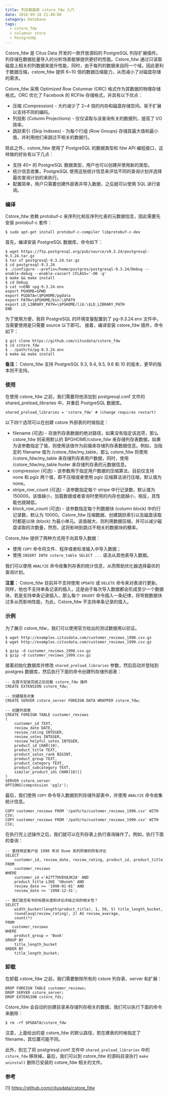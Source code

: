 ```yaml
---
title: 列存数据库 cstore_fdw 入门
date: 2018-09-18 21:40:00
category: Database
tags: 
  - cstore_fdw
  - columnar store
  - PostgreSQL
---
```


Cstore_fdw 是 Citus Data 开发的一款开放源码的 PostgreSQL 列存扩展插件。列存储在数据批量导入的分析场景能够提供更好的性能。Cstore_fdw 通过只读取磁盘上相关的列数据来提升性能，同时，由于每列的数据来自同一个域，因此更利于数据压缩，cstore_fdw 提供 6~10 倍的数据压缩能力，从而减小了对磁盘存储的需求。

Cstore_fdw 采用 Optimized Row Columnar (ORC) 格式作为其数据的物理存储格式。ORC 优化了 Facebook 的 RCFile 存储格式，并具有以下优点：

* 压缩 (Compression) - 大约减少了 2~4 倍的内存和磁盘存储空间。易于扩展以支持不同的编码。
* 列投影 (Column Projections) - 仅仅读取与该查询有关的数据列，提高了 I/O 效率。
* 跳跃索引 (Skip Indexes) - 为每个行组 (Row Groups) 存储其最大值和最小值，并利用他们来跳过不相关的数据行。

除此之外，cstore_fdw 使用了 PostgreSQL 的数据类型和 fdw API 编程接口，这样做的好处有以下几点：

* 支持 40+ 的 PostgreSQL 数据类型，用户也可以创建并使用新的类型。
* 统计信息收集，PostgreSQL 使用这些统计信息来评估不同的查询计划并选择最优查询计划的来执行。
* 配置简单，用户只需要创建外部表并导入数据，之后就可以使用 SQL 进行查询。

<!-- more -->

### 编译

Cstore_fdw 依赖 protobuf-c 来序列化和反序列化表的元数据信息，因此需要先安装 protobuf-c 套件：

``` shell
$ sudo apt-get install protobuf-c-compiler libprotobuf-c-dev
```

首先，编译安装 PostgreSQL 数据库，命令如下：

``` shell
$ wget https://ftp.postgresql.org/pub/source/v9.3.24/postgresql-9.3.24.tar.gz
$ tar xf postgresql-9.3.24.tar.gz
$ cd postgresql-9.3.24
$ ./configure --prefix=/home/postgres/postgresql-9.3.24/Debug --enable-debug --enable-cassert CFLAGS='-O0 -g'
$ make && make install
$ cd Debug
$ cat <<END >pg-9.3.24.env
export PGHOME=$PWD
export PGDATA=\$PGHOME/pgdata
export PATH=\$PGHOME/bin:\$PATH
export LD_LIBRARY_PATH=\$PGHOME/lib:\$LD_LIBRARY_PATH
END
```

为了使用方便，我将 PostgreSQL 的环境变量配置到了 pg-9.3.24.env 文件中，当需要使用是只需要 source 以下即可。
接着，编译安装 cstore_fdw 插件，命令如下：

``` shell
$ git clone https://github.com/citusdata/cstore_fdw
$ cd cstore_fdw
$ . /path/to/pg-9.3.24.env
$ make && make install
```

**备注：** Cstore_fdw 支持 PostgreSQL 9.3, 9.4, 9.5, 9.6 和 10 的版本，更早的版本则不支持。

### 使用

在使用 cstore_fdw 之前，我们需要将他添加到 postgresql.conf 文件的 shared_preload_libraries 中，并重启 PostgreSQL 数据库。

```
shared_preload_libraries = 'cstore_fdw' # (change requires restart)
```

以下四个选项可以在创建 cstore 外部表的时候指定：

* filename (可选) - 存放列存表数据的绝对路径，如果没有指定该选项，那么 cstore_fdw 则采用默认的 $PGHOME/cstore_fdw 来存储列存表数据。如果为该参数指定了值，则使用该值作为前缀来存储列存表数据信息。例如，当指定的 filename 值为 /cstore_fdw/my_table，那么 cstore_fdw 将使用 /cstore_fdw/my_table 来存储列存表用户数据，同时，使用 /cstore_fdw/my_table.footer 来存储列存表的元数据信息。
* compression (可选) - 该参数用于指定用户数据的压缩算法，目前仅支持 none 和 pglz 两个值，即不压缩或者使用 pglz 压缩算法进行压缩，默认值为 none。
* stripe_row_count (可选) - 该参数指定每个 stripe 中行记录数，默认值为 150000。该值越小，加载数据或者查询时使用的内存也就越小，相反，其性能也就越低。
* block_row_count (可选) - 该参数指定每个列数据块 (column block) 中的行记录数，默认为 10000。Cstore_fdw 压缩数据、创建跳跃索引以及磁盘读取时都是以块 (block) 为最小单元。该值越大，则利用数据压缩，并可以减少磁盘读取的次数量，然而，这将影响到跳过不相关的数据块的概率。

Cstore_fdw 提供了两种方式用于向其导入数据：

* 使用 `COPY` 命令将文件、程序或者标准输入中导入数据；
* 使用 `INSERT INTO cstore_table SELECT ...` 语法从其他表导入数据。

我们可以使用 `ANALYZE` 命令收集列存表的统计信息，从而帮助优化器选择最优的查询计划。

**注意：** Cstore_fdw 目前并不支持使用 `UPDATE` 或 `DELETE` 命令来对表进行更新。同样，他也不支持单条记录的插入，这是由于每次导入数据都会形成至少一个数据块，若是支持单条记录插入，那么每个 `INSERT` 命令插入一条纪律，将导致数据块过多从而影响性能，为此，Cstore_fdw 不支持单条记录的插入。


### 示例

为了展示 cstore_fdw，我们可以使用官方给出的测试数据用以验证。

``` shell
$ wget http://examples.citusdata.com/customer_reviews_1998.csv.gz
$ wget http://examples.citusdata.com/customer_reviews_1999.csv.gz

$ gzip -d customer_reviews_1998.csv.gz
$ gzip -d customer_reviews_1999.csv.gz
```

接着初始化数据库并修改 `shared_preload_libraries` 参数，然后启动并登陆到 postgres 数据库，然后执行下面的命令创建列存储外部表：

``` psql
-- 在首次安装完成之后加载 cstore_fdw 插件
CREATE EXTENSION cstore_fdw;

-- 创建服务对象
CREATE SERVER cstore_server FOREIGN DATA WRAPPER cstore_fdw;

-- 创建外部表
CREATE FOREIGN TABLE customer_reviews
(
    customer_id TEXT,
    review_date DATE,
    review_rating INTEGER,
    review_votes INTEGER,
    review_helpful_votes INTEGER,
    product_id CHAR(10),
    product_title TEXT,
    product_sales_rank BIGINT,
    product_group TEXT,
    product_category TEXT,
    product_subcategory TEXT,
    similar_product_ids CHAR(10)[]
)
SERVER cstore_server
OPTIONS(compression 'pglz');
```

最后，我们使用 `COPY` 命令导入数据到列存储外部表中，并使用 `ANALYZE` 命令收集统计信息。

``` psql
COPY customer_reviews FROM '/path/to/customer_reviews_1998.csv' WITH CSV;
COPY customer_reviews FROM '/path/to/customer_reviews_1999.csv' WITH CSV;
```

在执行完上述操作之后，我们就可以在列存表上执行查询操作了。例如，执行下面的查询：

``` psql
-- 查找特定客户在 1998 年对 Dune 系列所做的所有评论
SELECT
    customer_id, review_date, review_rating, product_id, product_title
FROM
    customer_reviews
WHERE
    customer_id ='A27T7HVDXA3K2A' AND
    product_title LIKE '%Dune%' AND
    review_date >= '1998-01-01' AND
    review_date <= '1998-12-31';

-- 我们是否有书的标题长度和评论评级之间的相关性？
SELECT
    width_bucket(length(product_title), 1, 50, 5) title_length_bucket,
    round(avg(review_rating), 2) AS review_average,
    count(*)
FROM
   customer_reviews
WHERE
    product_group = 'Book'
GROUP BY
    title_length_bucket
ORDER BY
    title_length_bucket;
```

### 卸载

在卸载 cstore_fdw 之前，我们需要删除所有的 cstore 列存表、server 和扩展：

``` psql
DROP FOREIGN TABLE customer_reviews;
DROP SERVER cstore_server;
DROP EXTENSION cstore_fds;
```

Cstore_fdw 会自动的创建目录来存储列存相关的数据，我们可以执行下面的命令来删除：

``` shell
$ rm -rf $PGDATA/cstore_fdw
```

注意，上面给出的是 cstore_fdw 的默认路径，若在建表的时候指定了 filename，其位置可能不同。

此外，别忘了将 postgresql.conf 文件中 `shared_preload_libraries` 中的 `cstore_fdw` 移除掉。最后，我们可以到 cstore_fdw 的源码目录执行 `make uninstall` 删除已安装的 cstore_fdw 相关的文件。

### 参考

[1] https://github.com/citusdata/cstore_fdw
